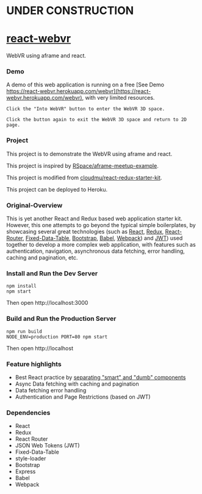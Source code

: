 # UNDER CONSTRUCTION

# [react-webvr](https://github.com/whatifif/react-webvr.git)

WebVR using aframe and react.

### Demo
A demo of this web application is running on a free [See Demo https://react-webvr.herokuapp.com/webvr](https://react-webvr.herokuapp.com/webvr), with very limited resources.

`Click the "Into WebVR" button to enter the WebVR 3D space.`

`Click the button again to exit the WebVR 3D space and return to 2D page.`

### Project

This project is to demonstrate the WebVR using aframe and react.

This project is inspired by [RSpace/aframe-meetup-example](https://github.com/rspace/aframe-meetup-example).

This project is modified from [cloudmu/react-redux-starter-kit](https://github.com/cloudmu/react-redux-starter-kit).

This project can be deployed to Heroku.


### Original-Overview

This is yet another React and Redux based web application starter kit. However, this one attempts to go beyond the typical simple boilerplates, by showcasing several great technologies (such as [React](https://github.com/facebook/react), [Redux](https://github.com/gaearon/redux), [React-Router](https://github.com/rackt/react-router), [Fixed-Data-Table](https://github.com/facebook/fixed-data-table), [Bootstrap](https://github.com/twbs/bootstrap), [Babel](http://babeljs.io), [Webpack](http://webpack.github.io)) and [JWT](https://jwt.io)) used together to develop a more complex web application, with features such as authentication, navigation, asynchronous data fetching, error handling, caching and pagination, etc.

### Install and Run the Dev Server

```
npm install
npm start
```
Then open http://localhost:3000

### Build and Run the Production Server

```
npm run build
NODE_ENV=production PORT=80 npm start
```
Then open http://localhost

### Feature highlights

* Best React practice by [separating "smart" and "dumb" components](https://medium.com/@dan_abramov/smart-and-dumb-components-7ca2f9a7c7d0)
* Async Data fetching with caching and pagination
* Data fetching error handling
* Authentication and Page Restrictions (based on JWT)

### Dependencies

* React
* Redux
* React Router
* JSON Web Tokens (JWT)
* Fixed-Data-Table
* style-loader
* Bootstrap
* Express
* Babel
* Webpack
